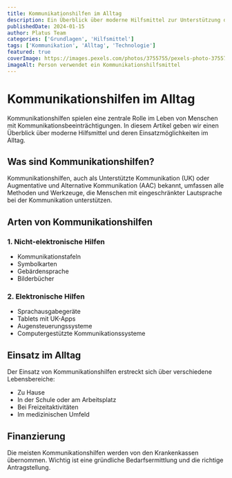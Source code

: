 ```yaml
---
title: Kommunikationshilfen im Alltag
description: Ein Überblick über moderne Hilfsmittel zur Unterstützung der Kommunikation im täglichen Leben.
publishedDate: 2024-01-15
author: Platus Team
categories: ['Grundlagen', 'Hilfsmittel']
tags: ['Kommunikation', 'Alltag', 'Technologie']
featured: true
coverImage: https://images.pexels.com/photos/3755755/pexels-photo-3755755.jpeg
imageAlt: Person verwendet ein Kommunikationshilfsmittel
---
```


# Kommunikationshilfen im Alltag

Kommunikationshilfen spielen eine zentrale Rolle im Leben von Menschen mit Kommunikationsbeeinträchtigungen. In diesem Artikel geben wir einen Überblick über moderne Hilfsmittel und deren Einsatzmöglichkeiten im Alltag.

## Was sind Kommunikationshilfen?

Kommunikationshilfen, auch als Unterstützte Kommunikation (UK) oder Augmentative und Alternative Kommunikation (AAC) bekannt, umfassen alle Methoden und Werkzeuge, die Menschen mit eingeschränkter Lautsprache bei der Kommunikation unterstützen.

## Arten von Kommunikationshilfen

### 1. Nicht-elektronische Hilfen
- Kommunikationstafeln
- Symbolkarten
- Gebärdensprache
- Bilderbücher

### 2. Elektronische Hilfen
- Sprachausgabegeräte
- Tablets mit UK-Apps
- Augensteuerungssysteme
- Computergestützte Kommunikationssysteme

## Einsatz im Alltag

Der Einsatz von Kommunikationshilfen erstreckt sich über verschiedene Lebensbereiche:
- Zu Hause
- In der Schule oder am Arbeitsplatz
- Bei Freizeitaktivitäten
- Im medizinischen Umfeld

## Finanzierung

Die meisten Kommunikationshilfen werden von den Krankenkassen übernommen. Wichtig ist eine gründliche Bedarfsermittlung und die richtige Antragstellung.